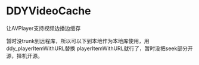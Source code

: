 # DDYVideoCache
让AVPlayer支持视频边播边缓存

暂时没trunk到远程库，所以可以下到本地作为本地库使用，用ddy_playerItemWithURL替换 playerItemWithURL就行了，暂时没把seek部分开源，择机开源。